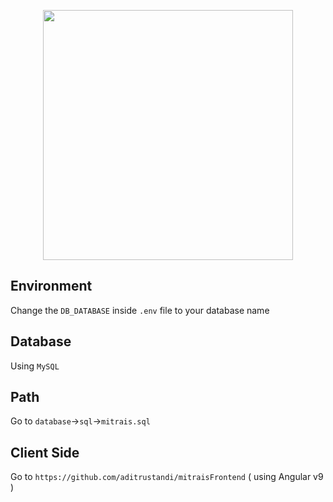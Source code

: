 <p align="center"><img src="https://res.cloudinary.com/dtfbvvkyp/image/upload/v1566331377/laravel-logolockup-cmyk-red.svg" width="400"></p>

## Environment

Change the `DB_DATABASE` inside `.env` file to your database name

## Database

Using `MySQL`

## Path

Go to `database`->`sql`->`mitrais.sql`

## Client Side

Go to `https://github.com/aditrustandi/mitraisFrontend` ( using Angular v9 )
